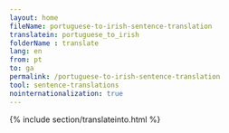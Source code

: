 ```yaml
---
layout: home
fileName: portuguese-to-irish-sentence-translation
translatein: portuguese_to_irish
folderName : translate
lang: en
from: pt
to: ga
permalink: /portuguese-to-irish-sentence-translation
tool: sentence-translations
nointernationalization: true
---
```

{% include section/translateinto.html %}

